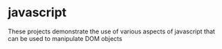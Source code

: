 # javascript

These projects demonstrate the use of various aspects of javascript that can be used to manipulate DOM objects
